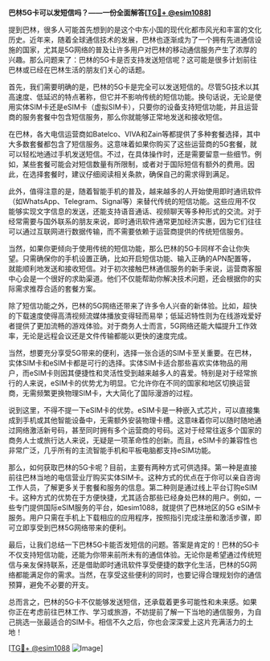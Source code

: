 **巴林5G卡可以发短信吗？——一份全面解答[[TG💪+ @esim1088](https://t.me/s/esim1088)]**

提到巴林，很多人可能首先想到的是这个中东小国的现代化都市风光和丰富的文化历史。近年来，随着全球通信技术的发展，巴林也逐渐成为了一个拥有先进通信设施的国家，尤其是5G网络的普及让许多用户对巴林的移动通信服务产生了浓厚的兴趣。那么问题来了：巴林的5G卡是否支持发送短信呢？这可能是很多计划前往巴林或已经在巴林生活的朋友们关心的话题。

首先，我们需要明确的是，巴林的5G卡是完全可以发送短信的。尽管5G技术以其高速度、低延迟的特点著称，但它并不影响传统的短信功能。换句话说，无论是使用实体SIM卡还是eSIM卡（虚拟SIM卡），只要你的设备支持短信功能，并且运营商的服务套餐中包含短信服务，那么你就能够正常地发送和接收短信。

在巴林，各大电信运营商如Batelco、VIVA和Zain等都提供了多种套餐选择，其中大多数套餐都包含了短信服务。这意味着如果你购买了这些运营商的5G套餐，就可以轻松地通过手机发送短信。不过，在具体操作时，还是需要留意一些细节。例如，某些套餐可能会对短信数量有所限制，或者对于国际短信有额外的费用。因此，在选择套餐时，建议仔细阅读相关条款，确保自己的需求得到满足。

此外，值得注意的是，随着智能手机的普及，越来越多的人开始使用即时通讯软件（如WhatsApp、Telegram、Signal等）来替代传统的短信功能。这些应用不仅能够实现文字信息的发送，还能支持语音通话、视频聊天等多种形式的交流。对于经常需要与国外联系的朋友来说，即时通讯软件通常更加经济实惠，因为它们往往可以通过互联网进行数据传输，而不需要依赖于运营商提供的传统短信服务。

当然，如果你更倾向于使用传统的短信功能，那么巴林的5G卡同样不会让你失望。只需确保你的手机设置正确，比如开启短信功能、输入正确的APN配置等，就能顺利地发送和接收短信。对于初次接触巴林通信服务的新手来说，运营商客服中心会是一个很好的求助渠道。他们不仅能帮助你解决技术问题，还会根据你的实际需求推荐合适的套餐方案。

除了短信功能之外，巴林的5G网络还带来了许多令人兴奋的新体验。比如，超快的下载速度使得高清视频流媒体播放变得轻而易举；低延迟特性则为在线游戏爱好者提供了更加流畅的游戏体验。对于商务人士而言，5G网络还能大幅提升工作效率，无论是远程会议还是文件传输都能以更快的速度完成。

当然，想要充分享受5G带来的便利，选择一张合适的SIM卡至关重要。在巴林，实体SIM卡和eSIM卡都是可行的选择。实体SIM卡适合那些喜欢实体物品的用户，而eSIM卡则因其便捷性和灵活性受到越来越多人的喜爱。特别是对于经常旅行的人来说，eSIM卡的优势尤为明显。它允许你在不同的国家和地区切换运营商，无需频繁更换物理SIM卡，大大简化了国际漫游的过程。

说到这里，不得不提一下eSIM卡的优势。eSIM卡是一种嵌入式芯片，可以直接集成到手机或其他智能设备中，无需额外安装物理卡槽。这意味着你可以随时随地通过网络激活新号码，甚至同时拥有多个运营商的号码。这对于经常往返多个国家的商务人士或旅行达人来说，无疑是一项革命性的创新。而且，eSIM卡的兼容性也非常广泛，几乎所有的主流智能手机和平板电脑都支持eSIM功能。

那么，如何获取巴林的5G卡呢？目前，主要有两种方式可供选择。第一种是直接前往巴林当地的电信营业厅购买实体SIM卡。这种方式的优点在于你可以亲自咨询工作人员，了解更多关于套餐和服务的信息。第二种则是通过线上平台订购eSIM卡。这种方式的优势在于方便快捷，尤其适合那些已经身处巴林的用户。例如，一些专门提供国际eSIM服务的平台，如esim1088，就提供了巴林地区的5G eSIM卡服务。用户只需在手机上下载相应的应用程序，按照指引完成注册和激活步骤，即可立即享受到巴林5G网络带来的便利。

最后，让我们总结一下巴林5G卡能否发短信的问题。答案是肯定的！巴林的5G卡不仅支持短信功能，还能为你带来前所未有的通信体验。无论你是希望通过传统短信与亲友保持联系，还是借助即时通讯软件享受便捷的数字化生活，巴林的5G网络都能满足你的需求。当然，在享受这些便利的同时，也要记得合理规划你的通信预算，避免不必要的开支。

总而言之，巴林的5G卡不仅能够发送短信，还承载着更多可能性和未来感。如果你正在考虑前往巴林工作、学习或旅游，不妨提前了解一下当地的通信服务，为自己挑选一张最适合的SIM卡。相信不久之后，你也会深深爱上这片充满活力的土地！

[[TG💪+ @esim1088](https://t.me/s/esim1088) ![Image](https://i.postimg.cc/4NQfJmqS/Snipaste-2025-05-13-00-14-12.png)]